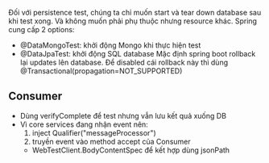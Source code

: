 
Đối với persistence test, chúng ta chỉ muốn start và tear down database sau khi test xong. Và không muốn phải phụ thuộc nhưng resource khác. Spring cung cấp 2 options:
* @DataMongoTest: khởi động Mongo khi thực hiện test
* @DataJpaTest: khởi động SQL database
Mặc định spring boot rollback lại updates lên database. Để disabled cái rollback này thì dùng
@Transactional(propagation=NOT_SUPPORTED)

## Consumer
* Dùng verifyComplete để test nhưng vẫn lưu kết quả xuống DB
* Vì core services đang nhận event nên:
	1. inject Qualifier("messageProcessor")
	2. truyền event vào method accept của Consumer
	* WebTestClient.BodyContentSpec để kết hợp dùng jsonPath 